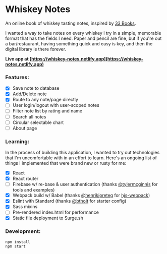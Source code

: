 # Whiskey Notes
An online book of whiskey tasting notes, inspired by [33 Books](http://www.33books.com/products/33-whiskeys).

I wanted a way to take notes on every whiskey I try in a simple, memorable format that has the fields I need.
Paper and pencil are fine, but if you're out a bar/restaurant, having something quick and easy is key, and then the digital library is there forever.

**Live app at [https://whiskey-notes.netlify.app](https://whiskey-notes.netlify.app)**

### Features:
- [x] Save note to database
- [x] Add/Delete note
- [x] Route to any note/page directly
- [ ] User login/logout with user-scoped notes
- [ ] Filter note list by rating and name
- [ ] Search all notes
- [ ] Circular selectable chart
- [ ] About page

### Learning:
In the process of building this application, I wanted to try out technologies that I'm uncomfortable with in an effort to learn.
Here's an ongoing list of things I implemented that were brand new or rusty for me:
- [x] React
- [x] React router
- [ ] Firebase w/ re-base & user authentication (thanks [@tylermcginnis](https://github.com/tylermcginnis) for tools and examples)
- [x] Webpack build w/ Babel (thanks [@henrikjoreteg](https://github.com/henrikjoreteg) for [hjs-webpack](https://github.com/HenrikJoreteg/hjs-webpack))
- [x] Eslint with Standard (thanks [@btholt](https://github.com/btholt) for starter config)
- [x] Sass mixins
- [ ] Pre-rendered index.html for performance
- [x] Static file deployment to Surge.sh

### Development:
```
npm install
npm start
```
